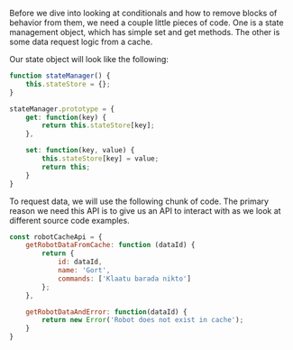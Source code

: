 <!--bl
(filemeta
    (title "The Setup"))
/bl-->

Before we dive into looking at conditionals and how to remove blocks of behavior from them, we need a couple little pieces of code. One is a state management object, which has simple set and get methods. The other is some data request logic from a cache.

Our state object will look like the following:

```javascript
function stateManager() {
    this.stateStore = {};
}

stateManager.prototype = {
    get: function(key) {
        return this.stateStore[key];
    },

    set: function(key, value) {
        this.stateStore[key] = value;
        return this;
    }
}
```

To request data, we will use the following chunk of code.  The primary reason we need this API is to give us an API to interact with as we look at different source code examples.

```javascript
const robotCacheApi = {
    getRobotDataFromCache: function (dataId) {
        return {
            id: dataId,
            name: 'Gort',
            commands: ['Klaatu barada nikto']
        };
    },

    getRobotDataAndError: function(dataId) {
        return new Error('Robot does not exist in cache');
    }
}
```
